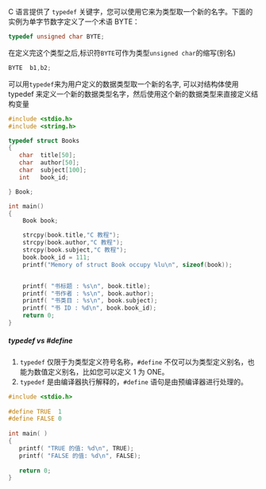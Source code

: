 C 语言提供了 `typedef` 关键字，您可以使用它来为类型取一个新的名字。下面的实例为单字节数字定义了一个术语 BYTE：
```c
typedef unsigned char BYTE;
```
在定义完这个类型之后,标识符`BYTE`可作为类型`unsigned char`的缩写(别名)
```c
BYTE  b1,b2;
```

可以用`typedef`来为用户定义的数据类型取一个新的名字,
可以对结构体使用 typedef 来定义一个新的数据类型名字，然后使用这个新的数据类型来直接定义结构变量

```c
#include <stdio.h>
#include <string.h>

typedef struct Books
{
   char  title[50];
   char  author[50];
   char  subject[100];
   int   book_id;

} Book;

int main()
{
    Book book;

    strcpy(book.title,"C 教程");
    strcpy(book.author,"C 教程");
    strcpy(book.subject,"C 教程");
    book.book_id = 111;
    printf("Memory of struct Book occupy %lu\n", sizeof(book));


    printf( "书标题 : %s\n", book.title);
    printf( "书作者 : %s\n", book.author);
    printf( "书类目 : %s\n", book.subject);
    printf( "书 ID : %d\n", book.book_id);
    return 0;
}
```


##### typedef vs #define

1. `typedef` 仅限于为类型定义符号名称，`#define` 不仅可以为类型定义别名，也能为数值定义别名，比如您可以定义 1 为 ONE。
2. `typedef` 是由编译器执行解释的，`#define` 语句是由预编译器进行处理的。


```c
#include <stdio.h>
 
#define TRUE  1
#define FALSE 0
 
int main( )
{
   printf( "TRUE 的值: %d\n", TRUE);
   printf( "FALSE 的值: %d\n", FALSE);
 
   return 0;
}
```